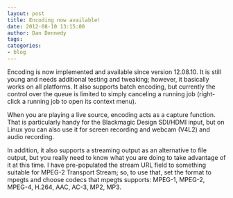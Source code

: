 ```yaml
---
layout: post
title: Encoding now available!
date: 2012-08-10 13:15:00
author: Dan Dennedy
tags:
categories:
- blog
---
```


Encoding is now implemented and available since version 12.08.10. It is still young and needs additional testing and tweaking; however, it basically works on all platforms. It also supports batch encoding, but currently the control over the queue is limited to simply canceling a running job (right-click a running job to open its context menu).

When you are playing a live source, encoding acts as a capture function. That is particularly handy for the Blackmagic Design SDI/HDMI input, but on Linux you can also use it for screen recording and webcam (V4L2) and audio recording.

In addition, it also supports a streaming output as an alternative to file output, but you really need to know what you are doing to take advantage of it at this time. I have pre-populated the stream URL field to something suitable for MPEG-2 Transport Stream; so, to use that, set the format to mpegts and choose codecs that mpegts supports: MPEG-1, MPEG-2, MPEG-4, H.264, AAC, AC-3, MP2, MP3.